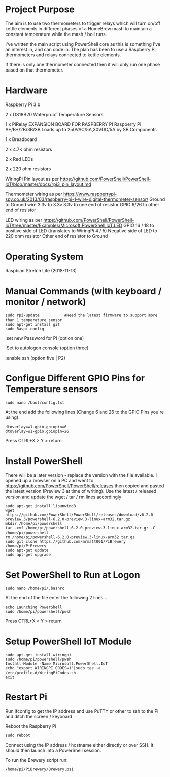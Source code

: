 Project Purpose
===============

The aim is to use two thermometers to trigger relays which will turn on/off kettle elements in different phases of a HomeBrew mash to maintain a constant temperature while the mash / boil runs. 

I've written the main script using PowerShell core as this is something I've an interest in, and can code in. The plan has been to use a Raspberry Pi, thermometers and relays connected to kettle elements.

If there is only one thermometer connected then it will only run one phase based on that thermometer. 


Hardware
========
Raspberry Pi 3 b

2 x DS18B20 Waterproof Temperature Sensors

1 x PiRelay EXPANSION BOARD FOR RASPBERRY PI Raspberry Pi A+/B+/2B/3B/3B Loads up to 250VAC/5A,30VDC/5A by SB Components

1 x Breadboard

2 x 4.7K ohm resistors

2 x Red LEDs

2 x 220 ohm resistors

WiringPi Pin layout as per https://github.com/PowerShell/PowerShell-IoT/blob/master/docs/rpi3_pin_layout.md

Thermometer wiring as per https://www.raspberrypi-spy.co.uk/2013/03/raspberry-pi-1-wire-digital-thermometer-sensor/
 Ground to Ground wire
 3.3v to 3.3v
 3.3v to one end of resistor
 GPIO 6/26 to other end of resistor

LED wiring as per https://github.com/PowerShell/PowerShell-IoT/tree/master/Examples/Microsoft.PowerShell.IoT.LED
 GPIO 16 / 18 to positive side of LED (translates to WiringPi 4 / 5)
 Negative side of LED to 220 ohm resistor
 Other end of resistor to Ground

Operating System
================
Raspbian Stretch Lite (2018-11-13)

Manual Commands (with keyboard / monitor / network)
===================================================
    sudo rpi-update           #Need the latest firmware to support more than 1 temperature sensor
    sudo apt-get install git
    sudo Raspi-config

:set new Password for Pi (option one)

:Set to autologon console (option three)

:enable ssh (option five | P2)

Configue Different GPIO Pins for Temperature sensors
====================================================
    sudo nano /boot/config.txt

At the end add the following lines (Change 6 and 26 to the GPIO Pins you're using):

    dtoverlay=w1-gpio,gpiopin=6
    dtoverlay=w1-gpio,gpiopin=26

Press CTRL+X > Y > return

Install PowerShell
==================

There will be a later version - replace the version with the file available. I opened up a browser on a PC and went to https://github.com/PowerShell/PowerShell/releases then copied and pasted the latest version (Preview 3 at time of writing). Use the latest / released version and update the wget / tar / rm lines accordingly

    sudo apt-get install libunwind8
    wget https://github.com/PowerShell/PowerShell/releases/download/v6.2.0-preview.3/powershell-6.2.0-preview.3-linux-arm32.tar.gz
    mkdir /home/pi/powershell
    tar -xvf /home/pi/powershell-6.2.0-preview.3-linux-arm32.tar.gz -C /home/pi/powershell
    rm /home/pi/powershell-6.2.0-preview.3-linux-arm32.tar.gz
    sudo git clone https://github.com/mrmatt001/PiBrewery /home/pi/PiBrewery
    sudo apt-get update
    sudo apt-get upgrade

Set PowerShell to Run at Logon
==============================
    
    sudo nano /home/pi/.bashrc

At the end of the file enter the following 2 lines...

    echo Launching PowerShell
    sudo /home/pi/powershell/pwsh

Press CTRL+X > Y > return

Setup PowerShell IoT Module
===========================

    sudo apt-get install wiringpi
    sudo /home/pi/powershell/pwsh
    Install-Module -Name Microsoft.PowerShell.IoT
    echo "export WIRINGPI_CODES=1"|sudo tee -a /etc/profile.d/WiringPiCodes.sh
    exit

Restart Pi
==========

Run ifconfig to get the IP address and use PuTTY or other to ssh to the Pi and ditch the screen / keyboard

Reboot the Raspberry Pi

    sudo reboot

Connect using the IP address / hostname either directly or over SSH. It should then launch into a PowerShell session.

To run the Brewery script run:

    /home/pi/PiBrewery/Brewery.ps1
